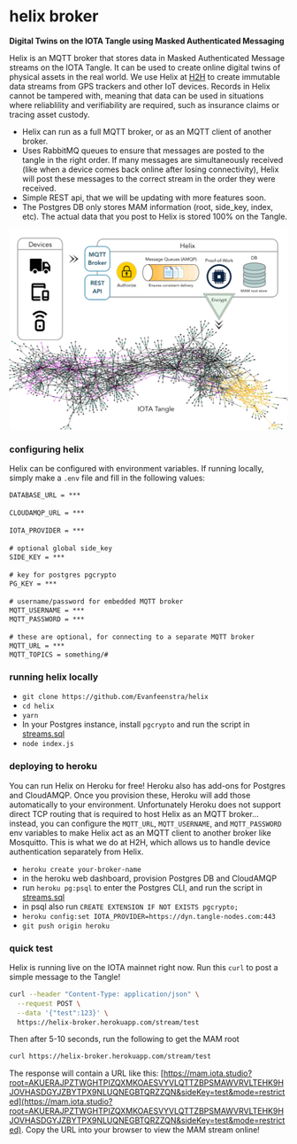 # helix broker

**Digital Twins on the IOTA Tangle using Masked Authenticated Messaging**

Helix is an MQTT broker that stores data in Masked Authenticated Message streams on the IOTA Tangle. It can be used to create online digital twins of physical assets in the real world. We use Helix at [H2H](http://h2h.ai) to create immutable data streams from GPS trackers and other IoT devices. Records in Helix cannot be tampered with, meaning that data can be used in situations where reliablility and verifiability are required, such as insurance claims or tracing asset custody.

- Helix can run as a full MQTT broker, or as an MQTT client of another broker.
- Uses RabbitMQ queues to ensure that messages are posted to the tangle in the right order. If many messages are simultaneously received (like when a device comes back online after losing connectivity), Helix will post these messages to the correct stream in the order they were received.
- Simple REST api, that we will be updating with more features soon.
- The Postgres DB only stores MAM information (root, side_key, index, etc). The actual data that you post to Helix is stored 100% on the Tangle.

![helix broker](https://github.com/Evanfeenstra/helix/blob/master/helix-broker.png)

### configuring helix

Helix can be configured with environment variables. If running locally, simply make a `.env` file and fill in the following values:
```
DATABASE_URL = ***

CLOUDAMQP_URL = ***

IOTA_PROVIDER = ***

# optional global side_key
SIDE_KEY = ***

# key for postgres pgcrypto
PG_KEY = *** 

# username/password for embedded MQTT broker
MQTT_USERNAME = ***
MQTT_PASSWORD = ***

# these are optional, for connecting to a separate MQTT broker
MQTT_URL = ***
MQTT_TOPICS = something/#
```

### running helix locally

- `git clone https://github.com/Evanfeenstra/helix`
- `cd helix`
- `yarn`
- In your Postgres instance, install `pgcrypto` and run the script in [streams.sql](https://github.com/Evanfeenstra/helix/blob/master/streams.sql)
- `node index.js`

### deploying to heroku

You can run Helix on Heroku for free! Heroku also has add-ons for Postgres and CloudAMQP. Once you provision these, Heroku will add those automatically to your environment. Unfortunately Heroku does not support direct TCP routing that is required to host Helix as an MQTT broker... instead, you can configure the `MQTT_URL`, `MQTT_USERNAME`, and `MQTT_PASSWORD` env variables to make Helix act as an MQTT client to another broker like Mosquitto. This is what we do at H2H, which allows us to handle device authentication separately from Helix.

- `heroku create your-broker-name`
- in the heroku web dashboard, provision Postgres DB and CloudAMQP
- run `heroku pg:psql` to enter the Postgres CLI, and run the script in [streams.sql](https://github.com/Evanfeenstra/helix/blob/master/streams.sql)
- in psql also run `CREATE EXTENSION IF NOT EXISTS pgcrypto;`
- `heroku config:set IOTA_PROVIDER=https://dyn.tangle-nodes.com:443`
- `git push origin heroku`

### quick test

Helix is running live on the IOTA mainnet right now. Run this `curl` to post a simple message to the Tangle!
```bash
curl --header "Content-Type: application/json" \
  --request POST \
  --data '{"test":123}' \
  https://helix-broker.herokuapp.com/stream/test 
```
Then after 5-10 seconds, run the following to get the MAM root
```bash
curl https://helix-broker.herokuapp.com/stream/test 
```
The response will contain a URL like this: [https://mam.iota.studio?root=AKUERAJPZTWGHTPIZQXMKOAESVYVLQTTZBPSMAWVRVLTEHK9HJOVHASDGYJZBYTPX9NLUQNEGBTQRZZQN&sideKey=test&mode=restricted](https://mam.iota.studio?root=AKUERAJPZTWGHTPIZQXMKOAESVYVLQTTZBPSMAWVRVLTEHK9HJOVHASDGYJZBYTPX9NLUQNEGBTQRZZQN&sideKey=test&mode=restricted). Copy the URL into your browser to view the MAM stream online!